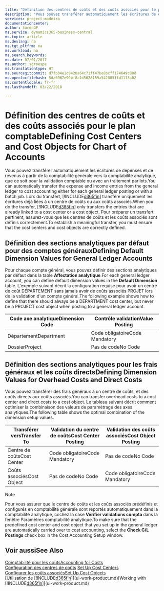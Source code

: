 ```yaml
---
title: "Définition des centres de coûts et des coûts associés pour le plan comptable | Microsoft Docs"
description: "Vous pouvez transférer automatiquement les écritures de dépenses et de revenus à partir de la comptabilité générale vers la comptabilité analytique, que ce soit pour la validation comptable ou avec un traitement par lots. Lors du transfert, le système transfère uniquement les écritures déjà liées à un centre de coûts ou aux coûts associés. Pour préparer un transfert pertinent, assurez-vous que les centres de coûts et les coûts associés sont définis correctement."
services: project-madeira
documentationcenter: 
author: SorenGP
ms.service: dynamics365-business-central
ms.topic: article
ms.devlang: na
ms.tgt_pltfrm: na
ms.workload: na
ms.search.keywords: 
ms.date: 07/01/2017
ms.author: sgroespe
ms.translationtype: HT
ms.sourcegitcommit: d7fb34e1c9428a64c71ff47be8bcff174649c00d
ms.openlocfilehash: 5da3967e99bf8a1d5628159a542885ffd1113a02
ms.contentlocale: fr-fr
ms.lasthandoff: 03/22/2018

---
```

# <a name="defining-cost-centers-and-cost-objects-for-chart-of-accounts"></a><span data-ttu-id="866f6-105">Définition des centres de coûts et des coûts associés pour le plan comptable</span><span class="sxs-lookup"><span data-stu-id="866f6-105">Defining Cost Centers and Cost Objects for Chart of Accounts</span></span>
<span data-ttu-id="866f6-106">Vous pouvez transférer automatiquement les écritures de dépenses et de revenus à partir de la comptabilité générale vers la comptabilité analytique, que ce soit pour la validation comptable ou avec un traitement par lots.</span><span class="sxs-lookup"><span data-stu-id="866f6-106">You can automatically transfer the expense and income entries from the general ledger to cost accounting either for each general ledger posting or with a batch job.</span></span> <span data-ttu-id="866f6-107">Lors du transfert, [!INCLUDE[d365fin](includes/d365fin_md.md)] transfère uniquement les écritures déjà liées à un centre de coûts ou aux coûts associés.</span><span class="sxs-lookup"><span data-stu-id="866f6-107">When you do the transfer, [!INCLUDE[d365fin](includes/d365fin_md.md)] only transfers the entries that are already linked to a cost center or a cost object.</span></span> <span data-ttu-id="866f6-108">Pour préparer un transfert pertinent, assurez-vous que les centres de coûts et les coûts associés sont définis correctement.</span><span class="sxs-lookup"><span data-stu-id="866f6-108">To establish a meaningful transfer, you must ensure that the cost centers and cost objects are correctly defined.</span></span>  

## <a name="defining-default-dimension-values-for-general-ledger-accounts"></a><span data-ttu-id="866f6-109">Définition des sections analytiques par défaut pour des comptes généraux</span><span class="sxs-lookup"><span data-stu-id="866f6-109">Defining Default Dimension Values for General Ledger Accounts</span></span>  
<span data-ttu-id="866f6-110">Pour chaque compte général, vous pouvez définir des sections analytiques par défaut dans la table **Affectation analytique**.</span><span class="sxs-lookup"><span data-stu-id="866f6-110">For each general ledger account, you can define default dimension values in the **Default Dimension** table.</span></span> <span data-ttu-id="866f6-111">L'exemple suivant décrit la configuration requise pour avoir un centre de coût DÉPARTEMENT sans jamais avoir de coûts associés PROJET lors de la validation d'un compte général.</span><span class="sxs-lookup"><span data-stu-id="866f6-111">The following example shows how to define that there should always be a DEPARTMENT cost center, but never be a PROJECT cost object when posting to a general ledger account.</span></span>  

|<span data-ttu-id="866f6-112">**Code axe analytique**</span><span class="sxs-lookup"><span data-stu-id="866f6-112">**Dimension Code**</span></span>|<span data-ttu-id="866f6-113">**Contrôle validation**</span><span class="sxs-lookup"><span data-stu-id="866f6-113">**Value Posting**</span></span>|  
|------------------------------------------|-----------------------------------------|  
|<span data-ttu-id="866f6-114">Département</span><span class="sxs-lookup"><span data-stu-id="866f6-114">Department</span></span>|<span data-ttu-id="866f6-115">Code obligatoire</span><span class="sxs-lookup"><span data-stu-id="866f6-115">Code Mandatory</span></span>|  
|<span data-ttu-id="866f6-116">Dossier</span><span class="sxs-lookup"><span data-stu-id="866f6-116">Project</span></span>|<span data-ttu-id="866f6-117">Pas de code</span><span class="sxs-lookup"><span data-stu-id="866f6-117">No Code</span></span>|  

## <a name="defining-dimension-values-for-overhead-costs-and-direct-costs"></a><span data-ttu-id="866f6-118">Définition des sections analytiques pour les frais généraux et les coûts directs</span><span class="sxs-lookup"><span data-stu-id="866f6-118">Defining Dimension Values for Overhead Costs and Direct Costs</span></span>  
 <span data-ttu-id="866f6-119">Vous pouvez transférer des frais généraux à un centre de coûts, et des coûts directs aux coûts associés.</span><span class="sxs-lookup"><span data-stu-id="866f6-119">You can transfer overhead costs to a cost center and direct costs to a cost object.</span></span> <span data-ttu-id="866f6-120">Le tableau suivant décrit comment optimiser la combinaison des valeurs de paramétrage des axes analytiques.</span><span class="sxs-lookup"><span data-stu-id="866f6-120">The following table shows the optimal combination of the dimension setup values.</span></span>  

|<span data-ttu-id="866f6-121">Transférer vers</span><span class="sxs-lookup"><span data-stu-id="866f6-121">Transfer To</span></span>|<span data-ttu-id="866f6-122">Validation du centre de coûts</span><span class="sxs-lookup"><span data-stu-id="866f6-122">Cost Center Posting</span></span>|<span data-ttu-id="866f6-123">Validation des coûts associés</span><span class="sxs-lookup"><span data-stu-id="866f6-123">Cost Object Posting</span></span>|  
|-----------------|-------------------------|-------------------------|  
|<span data-ttu-id="866f6-124">Centre de coûts</span><span class="sxs-lookup"><span data-stu-id="866f6-124">Cost Center</span></span>|<span data-ttu-id="866f6-125">Code obligatoire</span><span class="sxs-lookup"><span data-stu-id="866f6-125">Code Mandatory</span></span>|<span data-ttu-id="866f6-126">Pas de code</span><span class="sxs-lookup"><span data-stu-id="866f6-126">No Code</span></span>|  
|<span data-ttu-id="866f6-127">Coûts associés</span><span class="sxs-lookup"><span data-stu-id="866f6-127">Cost Object</span></span>|<span data-ttu-id="866f6-128">Pas de code</span><span class="sxs-lookup"><span data-stu-id="866f6-128">No Code</span></span>|<span data-ttu-id="866f6-129">Code obligatoire</span><span class="sxs-lookup"><span data-stu-id="866f6-129">Code Mandatory</span></span>|  

> [!NOTE]  
>  <span data-ttu-id="866f6-130">Pour vous assurer que le centre de coûts et les coûts associés prédéfinis et configurés en comptabilité générale sont reportés automatiquement dans la comptabilité analytique, cochez la case **Vérifier validations compta** dans la fenêtre Paramètres comptabilité analytique.</span><span class="sxs-lookup"><span data-stu-id="866f6-130">To make sure that the predefined cost center and cost object that you set up in the general ledger are automatically carried over to cost accounting, select the **Check G/L Postings** check box in the Cost Accounting Setup window.</span></span>  

## <a name="see-also"></a><span data-ttu-id="866f6-131">Voir aussi</span><span class="sxs-lookup"><span data-stu-id="866f6-131">See Also</span></span>  
[<span data-ttu-id="866f6-132">Comptabilité pour les coûts</span><span class="sxs-lookup"><span data-stu-id="866f6-132">Accounting for Costs</span></span>](finance-manage-cost-accounting.md)  
<span data-ttu-id="866f6-133">[Configuration des centres de coûts](finance-how-to-set-up-cost-centers.md) </span><span class="sxs-lookup"><span data-stu-id="866f6-133">[Set Up Cost Centers](finance-how-to-set-up-cost-centers.md) </span></span>  
[<span data-ttu-id="866f6-134">Configurer les coûts associés</span><span class="sxs-lookup"><span data-stu-id="866f6-134">Set Up Cost Objects</span></span>](finance-how-to-set-up-cost-objects.md)  
<span data-ttu-id="866f6-135">[Utilisation de [!INCLUDE[d365fin](includes/d365fin_md.md)]](ui-work-product.md)</span><span class="sxs-lookup"><span data-stu-id="866f6-135">[Working with [!INCLUDE[d365fin](includes/d365fin_md.md)]](ui-work-product.md)</span></span>

